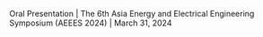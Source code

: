 Oral Presentation | The 6th Asia Energy and Electrical Engineering Symposium (AEEES 2024) | March 31, 2024
